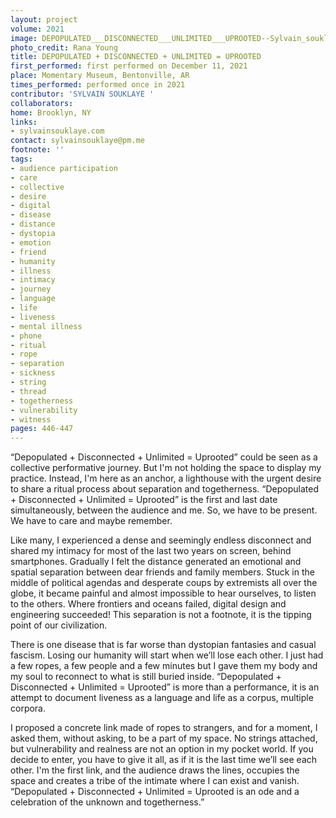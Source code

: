```yaml
---
layout: project
volume: 2021
image: DEPOPULATED___DISCONNECTED___UNLIMITED___UPROOTED--Sylvain_souklaye.jpg
photo_credit: Rana Young
title: DEPOPULATED + DISCONNECTED + UNLIMITED = UPROOTED
first_performed: first performed on December 11, 2021
place: Momentary Museum, Bentonville, AR
times_performed: performed once in 2021
contributor: 'SYLVAIN SOUKLAYE '
collaborators:
home: Brooklyn, NY
links:
- sylvainsouklaye.com
contact: sylvainsouklaye@pm.me
footnote: ''
tags:
- audience participation
- care
- collective
- desire
- digital
- disease
- distance
- dystopia
- emotion
- friend
- humanity
- illness
- intimacy
- journey
- language
- life
- liveness
- mental illness
- phone
- ritual
- rope
- separation
- sickness
- string
- thread
- togetherness
- vulnerability
- witness
pages: 446-447
---
```


“Depopulated + Disconnected + Unlimited = Uprooted” could be seen as a collective performative journey. But I'm not holding the space to display my practice. Instead, I'm here as an anchor, a lighthouse with the urgent desire to share a ritual process about separation and togetherness. “Depopulated + Disconnected + Unlimited = Uprooted” is the first and last date simultaneously, between the audience and me. So, we have to be present. We have to care and maybe remember.

Like many, I experienced a dense and seemingly endless disconnect and shared my intimacy for most of the last two years on screen, behind smartphones. Gradually I felt the distance generated an emotional and spatial separation between dear friends and family members. Stuck in the middle of political agendas and desperate coups by extremists all over the globe, it became painful and almost impossible to hear ourselves, to listen to the others. Where frontiers and oceans failed, digital design and engineering succeeded! This separation is not a footnote, it is the tipping point of our civilization. 

There is one disease that is far worse than dystopian fantasies and casual fascism. Losing our humanity will start when we’ll lose each other. I just had a few ropes, a few people and a few minutes but I gave them my body and my soul to reconnect to what is still buried inside. “Depopulated + Disconnected + Unlimited = Uprooted” is more than a performance, it is an attempt to document liveness as a language and life as a corpus, multiple corpora.

I proposed a concrete link made of ropes to strangers, and for a moment, I asked them, without asking, to be a part of my space. No strings attached, but vulnerability and realness are not an option in my pocket world. If you decide to enter, you have to give it all, as if it is the last time we’ll see each other. I'm the first link, and the audience draws the lines, occupies the space and creates a tribe of the intimate where I can exist and vanish. “Depopulated + Disconnected + Unlimited = Uprooted is an ode and a celebration of the unknown and togetherness.”